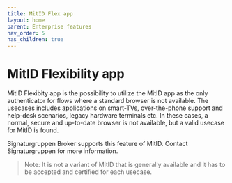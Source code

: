 ```yaml
---
title: MitID Flex app
layout: home
parent: Enterprise features
nav_order: 5
has_children: true
---
```


# MitID Flexibility app
MitID Flexibity app is the possibility to utilize the MitID app as the only authenticator for flows where a standard browser is not available. 
The usecases includes applications on smart-TVs, over-the-phone support and help-desk scenarios, legacy hardware terminals etc. In these cases, a normal, secure and up-to-date browser is not available, but a valid usecase for MitID is found. 


Signaturgruppen Broker supports this feature of MitID. Contact Signaturgruppen for more information.

> Note: It is not a variant of MitID that is generally available and it has to be accepted and certified for each usecase.
